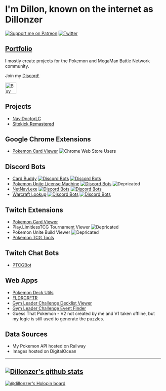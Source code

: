 # I'm Dillon, known on the internet as Dillonzer
[![Support me on Patreon](https://img.shields.io/endpoint.svg?url=https%3A%2F%2Fshieldsio-patreon.vercel.app%2Fapi%3Fusername%3Ddillonzer%26type%3Dpatrons&style=plastic)](https://patreon.com/dillonzer)
[![Twitter](https://img.shields.io/twitter/follow/dillonzer?style=social)](https://twitter.com/dillonzer)

## [Portfolio](https://dillonzer.github.io/portfolio/)

I mostly create projects for the Pokemon and MegaMan Battle Network community.

Join my [Discord!](https://discord.gg/SqpJZn2)

<a href='https://ko-fi.com/N4N1FGZLH' target='_blank'><img height='36' style='border:0px;height:36px;' src='https://storage.ko-fi.com/cdn/kofi4.png?v=3' border='0' alt='Buy Me a Coffee at ko-fi.com' /></a>

## Projects
- [NaviDoctorLC](https://github.com/functionFox/NaviDoctorLC)
- [Sitekick Remastered](https://sitekickremastered.com/)

## Google Chrome Extensions
- [Pokemon Card Viewer](https://chrome.google.com/webstore/detail/pokemon-card-viewer/gghbibmmhicbfkdoagleficgjonempcm?hl=en&authuser=0) ![Chrome Web Store Users](https://img.shields.io/chrome-web-store/users/gghbibmmhicbfkdoagleficgjonempcm)

## Discord Bots
- [Card Buddy](https://discord.com/discovery/applications/642081991071891469) [![Discord Bots](https://top.gg/api/widget/status/642081991071891469.svg)](https://top.gg/bot/642081991071891469) [![Discord Bots](https://top.gg/api/widget/servers/642081991071891469.svg)](https://top.gg/bot/642081991071891469)
- [Pokemon Unite License Machine](https://top.gg/bot/867595735380918272) [![Discord Bots](https://top.gg/api/widget/servers/867595735380918272.svg)](https://top.gg/bot/867595735380918272)
![Depricated](https://img.shields.io/badge/DEPRICATED-red)
- [NetNavi.exe](https://top.gg/bot/1093221391765098567) [![Discord Bots](https://top.gg/api/widget/status/1093221391765098567.svg)](https://top.gg/bot/1093221391765098567) [![Discord Bots](https://top.gg/api/widget/servers/1093221391765098567.svg)](https://top.gg/bot/1093221391765098567)
- [Warcraft Lookup](https://top.gg/bot/1252000060867215490) [![Discord Bots](https://top.gg/api/widget/status/1252000060867215490.svg)](https://top.gg/bot/1252000060867215490) [![Discord Bots](https://top.gg/api/widget/servers/1252000060867215490.svg)](https://top.gg/bot/1252000060867215490)

## Twitch Extensions
- [Pokemon Card Viewer](https://dashboard.twitch.tv/extensions/nrrvpf717ckxt3g6k48vlbi7jonv8x)
- Play.LimitlessTCG Tournament Viewer
![Depricated](https://img.shields.io/badge/DEPRICATED-red)
- Pokemon Unite Build Viewer
![Depricated](https://img.shields.io/badge/DEPRICATED-red)
- [Pokemon TCG Tools](https://dashboard.twitch.tv/extensions/bf7z4pzhly2scjpl4py0iwzk0g0tu3)

## Twitch Chat Bots
- [PTCGBot](https://dillonzer.github.io/ptcgBot.html)

## Web Apps
- [Pokemon Deck Utils](https://dillonzer.github.io/Pokemon_Deck_Utils/index.html)
- [FLDRCRFTR](https://dillonzer.github.io/folder_crafter.html)
- [Gym Leader Challenge Decklist Viewer](https://gymleaderchallenge.com/decklist-viewer/)
- [Gym Leader Challenge Event Finder](https://gymleaderchallenge.com/event-finder/)
- Guess That Pokemon - V2 not created by me and V1 taken offline, but my logic is still used to generate the puzzles.

## Data Sources
- My Pokemon API hosted on Railway
- Images hosted on DigitalOcean

------------
[![Dillonzer's github stats](https://github-readme-stats.vercel.app/api?username=Dillonzer&theme=blue-green)](https://github.com/anuraghazra/github-readme-stats)
------------
[![@dillonzer's Holopin board](https://holopin.io/api/user/board?user=dillonzer)](https://holopin.io/@dillonzer)

